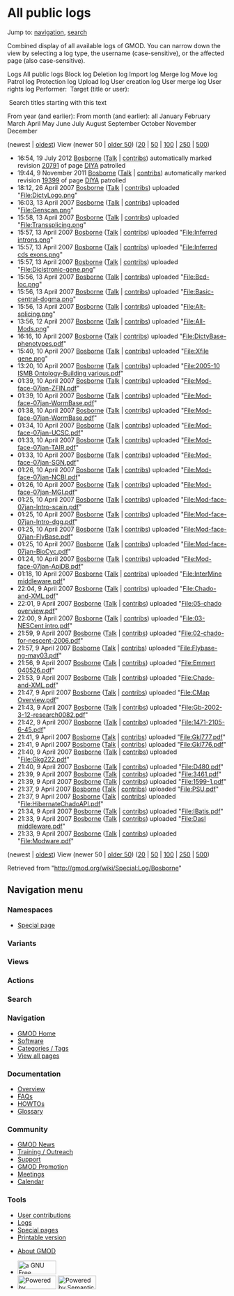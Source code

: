 <div id="mw-page-base" class="noprint">

</div>

<div id="mw-head-base" class="noprint">

</div>

<div id="content" class="mw-body" role="main">

<span id="top"></span>

<div id="mw-js-message" style="display:none;">

</div>



# <span dir="auto">All public logs</span>

<div id="bodyContent">

<div id="contentSub">

</div>

<div id="jump-to-nav" class="mw-jump">

Jump to: [navigation](#mw-navigation), [search](#p-search)

</div>

<div id="mw-content-text">

Combined display of all available logs of GMOD. You can narrow down the
view by selecting a log type, the username (case-sensitive), or the
affected page (also case-sensitive).

Logs All public logs Block log Deletion log Import log Merge log Move
log Patrol log Protection log Upload log User creation log User merge
log User rights log <span style="white-space: nowrap">Performer: </span>
<span style="white-space: nowrap">Target (title or user): </span>

 Search titles starting with this text

From year (and earlier): From month (and earlier): all January February
March April May June July August September October November December

(newest \| <a
href="/mediawiki/index.php?title=Special:Log/Bosborne&amp;dir=prev&amp;type=&amp;user=Bosborne"
class="mw-lastlink" rel="last" title="Special:Log/Bosborne">oldest</a>)
View (newer 50 \| <a
href="/mediawiki/index.php?title=Special:Log/Bosborne&amp;offset=20070409213323&amp;type=&amp;user=Bosborne"
class="mw-nextlink" rel="next" title="Special:Log/Bosborne">older 50</a>)
(<a
href="/mediawiki/index.php?title=Special:Log/Bosborne&amp;offset=&amp;limit=20&amp;type=&amp;user=Bosborne"
class="mw-numlink" title="Special:Log/Bosborne">20</a> \| <a
href="/mediawiki/index.php?title=Special:Log/Bosborne&amp;offset=&amp;limit=50&amp;type=&amp;user=Bosborne"
class="mw-numlink" title="Special:Log/Bosborne">50</a> \| <a
href="/mediawiki/index.php?title=Special:Log/Bosborne&amp;offset=&amp;limit=100&amp;type=&amp;user=Bosborne"
class="mw-numlink" title="Special:Log/Bosborne">100</a> \| <a
href="/mediawiki/index.php?title=Special:Log/Bosborne&amp;offset=&amp;limit=250&amp;type=&amp;user=Bosborne"
class="mw-numlink" title="Special:Log/Bosborne">250</a> \| <a
href="/mediawiki/index.php?title=Special:Log/Bosborne&amp;offset=&amp;limit=500&amp;type=&amp;user=Bosborne"
class="mw-numlink" title="Special:Log/Bosborne">500</a>)

- 16:54, 19 July 2012 <a href="/wiki/User:Bosborne" class="mw-userlink"
  title="User:Bosborne">Bosborne</a> <span class="mw-usertoollinks">(<a
  href="/mediawiki/index.php?title=User_talk:Bosborne&amp;action=edit&amp;redlink=1"
  class="new" title="User talk:Bosborne (page does not exist)">Talk</a>
  \|
  [contribs](/wiki/Special:Contributions/Bosborne "Special:Contributions/Bosborne"))</span>
  automatically marked revision
  [20791](/mediawiki/index.php?title=DIYA&oldid=20791&diff=prev "DIYA")
  of page [DIYA](/wiki/DIYA "DIYA") patrolled
- 19:44, 9 November 2011
  <a href="/wiki/User:Bosborne" class="mw-userlink"
  title="User:Bosborne">Bosborne</a> <span class="mw-usertoollinks">(<a
  href="/mediawiki/index.php?title=User_talk:Bosborne&amp;action=edit&amp;redlink=1"
  class="new" title="User talk:Bosborne (page does not exist)">Talk</a>
  \|
  [contribs](/wiki/Special:Contributions/Bosborne "Special:Contributions/Bosborne"))</span>
  automatically marked revision
  [19399](/mediawiki/index.php?title=DIYA&oldid=19399&diff=prev "DIYA")
  of page [DIYA](/wiki/DIYA "DIYA") patrolled
- 18:12, 26 April 2007 <a href="/wiki/User:Bosborne" class="mw-userlink"
  title="User:Bosborne">Bosborne</a> <span class="mw-usertoollinks">(<a
  href="/mediawiki/index.php?title=User_talk:Bosborne&amp;action=edit&amp;redlink=1"
  class="new" title="User talk:Bosborne (page does not exist)">Talk</a>
  \|
  [contribs](/wiki/Special:Contributions/Bosborne "Special:Contributions/Bosborne"))</span>
  uploaded
  "[File:DictyLogo.png](/wiki/File:DictyLogo.png "File:DictyLogo.png")"
- 16:03, 13 April 2007 <a href="/wiki/User:Bosborne" class="mw-userlink"
  title="User:Bosborne">Bosborne</a> <span class="mw-usertoollinks">(<a
  href="/mediawiki/index.php?title=User_talk:Bosborne&amp;action=edit&amp;redlink=1"
  class="new" title="User talk:Bosborne (page does not exist)">Talk</a>
  \|
  [contribs](/wiki/Special:Contributions/Bosborne "Special:Contributions/Bosborne"))</span>
  uploaded
  "[File:Genscan.png](/wiki/File:Genscan.png "File:Genscan.png")"
- 15:58, 13 April 2007 <a href="/wiki/User:Bosborne" class="mw-userlink"
  title="User:Bosborne">Bosborne</a> <span class="mw-usertoollinks">(<a
  href="/mediawiki/index.php?title=User_talk:Bosborne&amp;action=edit&amp;redlink=1"
  class="new" title="User talk:Bosborne (page does not exist)">Talk</a>
  \|
  [contribs](/wiki/Special:Contributions/Bosborne "Special:Contributions/Bosborne"))</span>
  uploaded
  "[File:Transsplicing.png](/wiki/File:Transsplicing.png "File:Transsplicing.png")"
- 15:57, 13 April 2007 <a href="/wiki/User:Bosborne" class="mw-userlink"
  title="User:Bosborne">Bosborne</a> <span class="mw-usertoollinks">(<a
  href="/mediawiki/index.php?title=User_talk:Bosborne&amp;action=edit&amp;redlink=1"
  class="new" title="User talk:Bosborne (page does not exist)">Talk</a>
  \|
  [contribs](/wiki/Special:Contributions/Bosborne "Special:Contributions/Bosborne"))</span>
  uploaded "[File:Inferred
  introns.png](/wiki/File:Inferred_introns.png "File:Inferred introns.png")"
- 15:57, 13 April 2007 <a href="/wiki/User:Bosborne" class="mw-userlink"
  title="User:Bosborne">Bosborne</a> <span class="mw-usertoollinks">(<a
  href="/mediawiki/index.php?title=User_talk:Bosborne&amp;action=edit&amp;redlink=1"
  class="new" title="User talk:Bosborne (page does not exist)">Talk</a>
  \|
  [contribs](/wiki/Special:Contributions/Bosborne "Special:Contributions/Bosborne"))</span>
  uploaded "[File:Inferred cds
  exons.png](/wiki/File:Inferred_cds_exons.png "File:Inferred cds exons.png")"
- 15:57, 13 April 2007 <a href="/wiki/User:Bosborne" class="mw-userlink"
  title="User:Bosborne">Bosborne</a> <span class="mw-usertoollinks">(<a
  href="/mediawiki/index.php?title=User_talk:Bosborne&amp;action=edit&amp;redlink=1"
  class="new" title="User talk:Bosborne (page does not exist)">Talk</a>
  \|
  [contribs](/wiki/Special:Contributions/Bosborne "Special:Contributions/Bosborne"))</span>
  uploaded
  "[File:Dicistronic-gene.png](/wiki/File:Dicistronic-gene.png "File:Dicistronic-gene.png")"
- 15:56, 13 April 2007 <a href="/wiki/User:Bosborne" class="mw-userlink"
  title="User:Bosborne">Bosborne</a> <span class="mw-usertoollinks">(<a
  href="/mediawiki/index.php?title=User_talk:Bosborne&amp;action=edit&amp;redlink=1"
  class="new" title="User talk:Bosborne (page does not exist)">Talk</a>
  \|
  [contribs](/wiki/Special:Contributions/Bosborne "Special:Contributions/Bosborne"))</span>
  uploaded
  "[File:Bcd-loc.png](/wiki/File:Bcd-loc.png "File:Bcd-loc.png")"
- 15:56, 13 April 2007 <a href="/wiki/User:Bosborne" class="mw-userlink"
  title="User:Bosborne">Bosborne</a> <span class="mw-usertoollinks">(<a
  href="/mediawiki/index.php?title=User_talk:Bosborne&amp;action=edit&amp;redlink=1"
  class="new" title="User talk:Bosborne (page does not exist)">Talk</a>
  \|
  [contribs](/wiki/Special:Contributions/Bosborne "Special:Contributions/Bosborne"))</span>
  uploaded
  "[File:Basic-central-dogma.png](/wiki/File:Basic-central-dogma.png "File:Basic-central-dogma.png")"
- 15:56, 13 April 2007 <a href="/wiki/User:Bosborne" class="mw-userlink"
  title="User:Bosborne">Bosborne</a> <span class="mw-usertoollinks">(<a
  href="/mediawiki/index.php?title=User_talk:Bosborne&amp;action=edit&amp;redlink=1"
  class="new" title="User talk:Bosborne (page does not exist)">Talk</a>
  \|
  [contribs](/wiki/Special:Contributions/Bosborne "Special:Contributions/Bosborne"))</span>
  uploaded
  "[File:Alt-splicing.png](/wiki/File:Alt-splicing.png "File:Alt-splicing.png")"
- 13:56, 12 April 2007 <a href="/wiki/User:Bosborne" class="mw-userlink"
  title="User:Bosborne">Bosborne</a> <span class="mw-usertoollinks">(<a
  href="/mediawiki/index.php?title=User_talk:Bosborne&amp;action=edit&amp;redlink=1"
  class="new" title="User talk:Bosborne (page does not exist)">Talk</a>
  \|
  [contribs](/wiki/Special:Contributions/Bosborne "Special:Contributions/Bosborne"))</span>
  uploaded "<a
  href="/mediawiki/index.php?title=File:All-Mods.png&amp;action=edit&amp;redlink=1"
  class="new"
  title="File:All-Mods.png (page does not exist)">File:All-Mods.png</a>"
- 16:16, 10 April 2007 <a href="/wiki/User:Bosborne" class="mw-userlink"
  title="User:Bosborne">Bosborne</a> <span class="mw-usertoollinks">(<a
  href="/mediawiki/index.php?title=User_talk:Bosborne&amp;action=edit&amp;redlink=1"
  class="new" title="User talk:Bosborne (page does not exist)">Talk</a>
  \|
  [contribs](/wiki/Special:Contributions/Bosborne "Special:Contributions/Bosborne"))</span>
  uploaded
  "[File:DictyBase-phenotypes.pdf](/wiki/File:DictyBase-phenotypes.pdf "File:DictyBase-phenotypes.pdf")"
- 15:40, 10 April 2007 <a href="/wiki/User:Bosborne" class="mw-userlink"
  title="User:Bosborne">Bosborne</a> <span class="mw-usertoollinks">(<a
  href="/mediawiki/index.php?title=User_talk:Bosborne&amp;action=edit&amp;redlink=1"
  class="new" title="User talk:Bosborne (page does not exist)">Talk</a>
  \|
  [contribs](/wiki/Special:Contributions/Bosborne "Special:Contributions/Bosborne"))</span>
  uploaded "[File:Xfile
  gene.png](/wiki/File:Xfile_gene.png "File:Xfile gene.png")"
- 13:20, 10 April 2007 <a href="/wiki/User:Bosborne" class="mw-userlink"
  title="User:Bosborne">Bosborne</a> <span class="mw-usertoollinks">(<a
  href="/mediawiki/index.php?title=User_talk:Bosborne&amp;action=edit&amp;redlink=1"
  class="new" title="User talk:Bosborne (page does not exist)">Talk</a>
  \|
  [contribs](/wiki/Special:Contributions/Bosborne "Special:Contributions/Bosborne"))</span>
  uploaded "[File:2005-10 ISMB Ontology-Building
  various.pdf](/wiki/File:2005-10_ISMB_Ontology-Building_various.pdf "File:2005-10 ISMB Ontology-Building various.pdf")"
- 01:39, 10 April 2007 <a href="/wiki/User:Bosborne" class="mw-userlink"
  title="User:Bosborne">Bosborne</a> <span class="mw-usertoollinks">(<a
  href="/mediawiki/index.php?title=User_talk:Bosborne&amp;action=edit&amp;redlink=1"
  class="new" title="User talk:Bosborne (page does not exist)">Talk</a>
  \|
  [contribs](/wiki/Special:Contributions/Bosborne "Special:Contributions/Bosborne"))</span>
  uploaded
  "[File:Mod-face-07jan-ZFIN.pdf](/wiki/File:Mod-face-07jan-ZFIN.pdf "File:Mod-face-07jan-ZFIN.pdf")"
- 01:39, 10 April 2007 <a href="/wiki/User:Bosborne" class="mw-userlink"
  title="User:Bosborne">Bosborne</a> <span class="mw-usertoollinks">(<a
  href="/mediawiki/index.php?title=User_talk:Bosborne&amp;action=edit&amp;redlink=1"
  class="new" title="User talk:Bosborne (page does not exist)">Talk</a>
  \|
  [contribs](/wiki/Special:Contributions/Bosborne "Special:Contributions/Bosborne"))</span>
  uploaded
  "[File:Mod-face-07jan-WormBase.pdf](/wiki/File:Mod-face-07jan-WormBase.pdf "File:Mod-face-07jan-WormBase.pdf")"
- 01:38, 10 April 2007 <a href="/wiki/User:Bosborne" class="mw-userlink"
  title="User:Bosborne">Bosborne</a> <span class="mw-usertoollinks">(<a
  href="/mediawiki/index.php?title=User_talk:Bosborne&amp;action=edit&amp;redlink=1"
  class="new" title="User talk:Bosborne (page does not exist)">Talk</a>
  \|
  [contribs](/wiki/Special:Contributions/Bosborne "Special:Contributions/Bosborne"))</span>
  uploaded
  "[File:Mod-face-07jan-WormBase.pdf](/wiki/File:Mod-face-07jan-WormBase.pdf "File:Mod-face-07jan-WormBase.pdf")"
- 01:34, 10 April 2007 <a href="/wiki/User:Bosborne" class="mw-userlink"
  title="User:Bosborne">Bosborne</a> <span class="mw-usertoollinks">(<a
  href="/mediawiki/index.php?title=User_talk:Bosborne&amp;action=edit&amp;redlink=1"
  class="new" title="User talk:Bosborne (page does not exist)">Talk</a>
  \|
  [contribs](/wiki/Special:Contributions/Bosborne "Special:Contributions/Bosborne"))</span>
  uploaded
  "[File:Mod-face-07jan-UCSC.pdf](/wiki/File:Mod-face-07jan-UCSC.pdf "File:Mod-face-07jan-UCSC.pdf")"
- 01:33, 10 April 2007 <a href="/wiki/User:Bosborne" class="mw-userlink"
  title="User:Bosborne">Bosborne</a> <span class="mw-usertoollinks">(<a
  href="/mediawiki/index.php?title=User_talk:Bosborne&amp;action=edit&amp;redlink=1"
  class="new" title="User talk:Bosborne (page does not exist)">Talk</a>
  \|
  [contribs](/wiki/Special:Contributions/Bosborne "Special:Contributions/Bosborne"))</span>
  uploaded
  "[File:Mod-face-07jan-TAIR.pdf](/wiki/File:Mod-face-07jan-TAIR.pdf "File:Mod-face-07jan-TAIR.pdf")"
- 01:33, 10 April 2007 <a href="/wiki/User:Bosborne" class="mw-userlink"
  title="User:Bosborne">Bosborne</a> <span class="mw-usertoollinks">(<a
  href="/mediawiki/index.php?title=User_talk:Bosborne&amp;action=edit&amp;redlink=1"
  class="new" title="User talk:Bosborne (page does not exist)">Talk</a>
  \|
  [contribs](/wiki/Special:Contributions/Bosborne "Special:Contributions/Bosborne"))</span>
  uploaded
  "[File:Mod-face-07jan-SGN.pdf](/wiki/File:Mod-face-07jan-SGN.pdf "File:Mod-face-07jan-SGN.pdf")"
- 01:26, 10 April 2007 <a href="/wiki/User:Bosborne" class="mw-userlink"
  title="User:Bosborne">Bosborne</a> <span class="mw-usertoollinks">(<a
  href="/mediawiki/index.php?title=User_talk:Bosborne&amp;action=edit&amp;redlink=1"
  class="new" title="User talk:Bosborne (page does not exist)">Talk</a>
  \|
  [contribs](/wiki/Special:Contributions/Bosborne "Special:Contributions/Bosborne"))</span>
  uploaded
  "[File:Mod-face-07jan-NCBI.pdf](/wiki/File:Mod-face-07jan-NCBI.pdf "File:Mod-face-07jan-NCBI.pdf")"
- 01:26, 10 April 2007 <a href="/wiki/User:Bosborne" class="mw-userlink"
  title="User:Bosborne">Bosborne</a> <span class="mw-usertoollinks">(<a
  href="/mediawiki/index.php?title=User_talk:Bosborne&amp;action=edit&amp;redlink=1"
  class="new" title="User talk:Bosborne (page does not exist)">Talk</a>
  \|
  [contribs](/wiki/Special:Contributions/Bosborne "Special:Contributions/Bosborne"))</span>
  uploaded
  "[File:Mod-face-07jan-MGI.pdf](/wiki/File:Mod-face-07jan-MGI.pdf "File:Mod-face-07jan-MGI.pdf")"
- 01:25, 10 April 2007 <a href="/wiki/User:Bosborne" class="mw-userlink"
  title="User:Bosborne">Bosborne</a> <span class="mw-usertoollinks">(<a
  href="/mediawiki/index.php?title=User_talk:Bosborne&amp;action=edit&amp;redlink=1"
  class="new" title="User talk:Bosborne (page does not exist)">Talk</a>
  \|
  [contribs](/wiki/Special:Contributions/Bosborne "Special:Contributions/Bosborne"))</span>
  uploaded
  "[File:Mod-face-07jan-Intro-scain.pdf](/wiki/File:Mod-face-07jan-Intro-scain.pdf "File:Mod-face-07jan-Intro-scain.pdf")"
- 01:25, 10 April 2007 <a href="/wiki/User:Bosborne" class="mw-userlink"
  title="User:Bosborne">Bosborne</a> <span class="mw-usertoollinks">(<a
  href="/mediawiki/index.php?title=User_talk:Bosborne&amp;action=edit&amp;redlink=1"
  class="new" title="User talk:Bosborne (page does not exist)">Talk</a>
  \|
  [contribs](/wiki/Special:Contributions/Bosborne "Special:Contributions/Bosborne"))</span>
  uploaded
  "[File:Mod-face-07jan-Intro-dgg.pdf](/wiki/File:Mod-face-07jan-Intro-dgg.pdf "File:Mod-face-07jan-Intro-dgg.pdf")"
- 01:25, 10 April 2007 <a href="/wiki/User:Bosborne" class="mw-userlink"
  title="User:Bosborne">Bosborne</a> <span class="mw-usertoollinks">(<a
  href="/mediawiki/index.php?title=User_talk:Bosborne&amp;action=edit&amp;redlink=1"
  class="new" title="User talk:Bosborne (page does not exist)">Talk</a>
  \|
  [contribs](/wiki/Special:Contributions/Bosborne "Special:Contributions/Bosborne"))</span>
  uploaded
  "[File:Mod-face-07jan-FlyBase.pdf](/wiki/File:Mod-face-07jan-FlyBase.pdf "File:Mod-face-07jan-FlyBase.pdf")"
- 01:25, 10 April 2007 <a href="/wiki/User:Bosborne" class="mw-userlink"
  title="User:Bosborne">Bosborne</a> <span class="mw-usertoollinks">(<a
  href="/mediawiki/index.php?title=User_talk:Bosborne&amp;action=edit&amp;redlink=1"
  class="new" title="User talk:Bosborne (page does not exist)">Talk</a>
  \|
  [contribs](/wiki/Special:Contributions/Bosborne "Special:Contributions/Bosborne"))</span>
  uploaded
  "[File:Mod-face-07jan-BioCyc.pdf](/wiki/File:Mod-face-07jan-BioCyc.pdf "File:Mod-face-07jan-BioCyc.pdf")"
- 01:24, 10 April 2007 <a href="/wiki/User:Bosborne" class="mw-userlink"
  title="User:Bosborne">Bosborne</a> <span class="mw-usertoollinks">(<a
  href="/mediawiki/index.php?title=User_talk:Bosborne&amp;action=edit&amp;redlink=1"
  class="new" title="User talk:Bosborne (page does not exist)">Talk</a>
  \|
  [contribs](/wiki/Special:Contributions/Bosborne "Special:Contributions/Bosborne"))</span>
  uploaded
  "[File:Mod-face-07jan-ApiDB.pdf](/wiki/File:Mod-face-07jan-ApiDB.pdf "File:Mod-face-07jan-ApiDB.pdf")"
- 01:18, 10 April 2007 <a href="/wiki/User:Bosborne" class="mw-userlink"
  title="User:Bosborne">Bosborne</a> <span class="mw-usertoollinks">(<a
  href="/mediawiki/index.php?title=User_talk:Bosborne&amp;action=edit&amp;redlink=1"
  class="new" title="User talk:Bosborne (page does not exist)">Talk</a>
  \|
  [contribs](/wiki/Special:Contributions/Bosborne "Special:Contributions/Bosborne"))</span>
  uploaded "[File:InterMine
  middleware.pdf](/wiki/File:InterMine_middleware.pdf "File:InterMine middleware.pdf")"
- 22:04, 9 April 2007 <a href="/wiki/User:Bosborne" class="mw-userlink"
  title="User:Bosborne">Bosborne</a> <span class="mw-usertoollinks">(<a
  href="/mediawiki/index.php?title=User_talk:Bosborne&amp;action=edit&amp;redlink=1"
  class="new" title="User talk:Bosborne (page does not exist)">Talk</a>
  \|
  [contribs](/wiki/Special:Contributions/Bosborne "Special:Contributions/Bosborne"))</span>
  uploaded
  "[File:Chado-and-XML.pdf](/wiki/File:Chado-and-XML.pdf "File:Chado-and-XML.pdf")"
- 22:01, 9 April 2007 <a href="/wiki/User:Bosborne" class="mw-userlink"
  title="User:Bosborne">Bosborne</a> <span class="mw-usertoollinks">(<a
  href="/mediawiki/index.php?title=User_talk:Bosborne&amp;action=edit&amp;redlink=1"
  class="new" title="User talk:Bosborne (page does not exist)">Talk</a>
  \|
  [contribs](/wiki/Special:Contributions/Bosborne "Special:Contributions/Bosborne"))</span>
  uploaded "[File:05-chado
  overview.pdf](/wiki/File:05-chado_overview.pdf "File:05-chado overview.pdf")"
- 22:00, 9 April 2007 <a href="/wiki/User:Bosborne" class="mw-userlink"
  title="User:Bosborne">Bosborne</a> <span class="mw-usertoollinks">(<a
  href="/mediawiki/index.php?title=User_talk:Bosborne&amp;action=edit&amp;redlink=1"
  class="new" title="User talk:Bosborne (page does not exist)">Talk</a>
  \|
  [contribs](/wiki/Special:Contributions/Bosborne "Special:Contributions/Bosborne"))</span>
  uploaded "[File:03-NESCent
  intro.pdf](/wiki/File:03-NESCent_intro.pdf "File:03-NESCent intro.pdf")"
- 21:59, 9 April 2007 <a href="/wiki/User:Bosborne" class="mw-userlink"
  title="User:Bosborne">Bosborne</a> <span class="mw-usertoollinks">(<a
  href="/mediawiki/index.php?title=User_talk:Bosborne&amp;action=edit&amp;redlink=1"
  class="new" title="User talk:Bosborne (page does not exist)">Talk</a>
  \|
  [contribs](/wiki/Special:Contributions/Bosborne "Special:Contributions/Bosborne"))</span>
  uploaded
  "[File:02-chado-for-nescent-2006.pdf](/wiki/File:02-chado-for-nescent-2006.pdf "File:02-chado-for-nescent-2006.pdf")"
- 21:57, 9 April 2007 <a href="/wiki/User:Bosborne" class="mw-userlink"
  title="User:Bosborne">Bosborne</a> <span class="mw-usertoollinks">(<a
  href="/mediawiki/index.php?title=User_talk:Bosborne&amp;action=edit&amp;redlink=1"
  class="new" title="User talk:Bosborne (page does not exist)">Talk</a>
  \|
  [contribs](/wiki/Special:Contributions/Bosborne "Special:Contributions/Bosborne"))</span>
  uploaded
  "[File:Flybase-ng-may03.pdf](/wiki/File:Flybase-ng-may03.pdf "File:Flybase-ng-may03.pdf")"
- 21:56, 9 April 2007 <a href="/wiki/User:Bosborne" class="mw-userlink"
  title="User:Bosborne">Bosborne</a> <span class="mw-usertoollinks">(<a
  href="/mediawiki/index.php?title=User_talk:Bosborne&amp;action=edit&amp;redlink=1"
  class="new" title="User talk:Bosborne (page does not exist)">Talk</a>
  \|
  [contribs](/wiki/Special:Contributions/Bosborne "Special:Contributions/Bosborne"))</span>
  uploaded "[File:Emmert
  040526.pdf](/wiki/File:Emmert_040526.pdf "File:Emmert 040526.pdf")"
- 21:53, 9 April 2007 <a href="/wiki/User:Bosborne" class="mw-userlink"
  title="User:Bosborne">Bosborne</a> <span class="mw-usertoollinks">(<a
  href="/mediawiki/index.php?title=User_talk:Bosborne&amp;action=edit&amp;redlink=1"
  class="new" title="User talk:Bosborne (page does not exist)">Talk</a>
  \|
  [contribs](/wiki/Special:Contributions/Bosborne "Special:Contributions/Bosborne"))</span>
  uploaded
  "[File:Chado-and-XML.pdf](/wiki/File:Chado-and-XML.pdf "File:Chado-and-XML.pdf")"
- 21:47, 9 April 2007 <a href="/wiki/User:Bosborne" class="mw-userlink"
  title="User:Bosborne">Bosborne</a> <span class="mw-usertoollinks">(<a
  href="/mediawiki/index.php?title=User_talk:Bosborne&amp;action=edit&amp;redlink=1"
  class="new" title="User talk:Bosborne (page does not exist)">Talk</a>
  \|
  [contribs](/wiki/Special:Contributions/Bosborne "Special:Contributions/Bosborne"))</span>
  uploaded "[File:CMap
  Overview.pdf](/wiki/File:CMap_Overview.pdf "File:CMap Overview.pdf")"
- 21:43, 9 April 2007 <a href="/wiki/User:Bosborne" class="mw-userlink"
  title="User:Bosborne">Bosborne</a> <span class="mw-usertoollinks">(<a
  href="/mediawiki/index.php?title=User_talk:Bosborne&amp;action=edit&amp;redlink=1"
  class="new" title="User talk:Bosborne (page does not exist)">Talk</a>
  \|
  [contribs](/wiki/Special:Contributions/Bosborne "Special:Contributions/Bosborne"))</span>
  uploaded
  "[File:Gb-2002-3-12-research0082.pdf](/wiki/File:Gb-2002-3-12-research0082.pdf "File:Gb-2002-3-12-research0082.pdf")"
- 21:42, 9 April 2007 <a href="/wiki/User:Bosborne" class="mw-userlink"
  title="User:Bosborne">Bosborne</a> <span class="mw-usertoollinks">(<a
  href="/mediawiki/index.php?title=User_talk:Bosborne&amp;action=edit&amp;redlink=1"
  class="new" title="User talk:Bosborne (page does not exist)">Talk</a>
  \|
  [contribs](/wiki/Special:Contributions/Bosborne "Special:Contributions/Bosborne"))</span>
  uploaded
  "[File:1471-2105-6-45.pdf](/wiki/File:1471-2105-6-45.pdf "File:1471-2105-6-45.pdf")"
- 21:41, 9 April 2007 <a href="/wiki/User:Bosborne" class="mw-userlink"
  title="User:Bosborne">Bosborne</a> <span class="mw-usertoollinks">(<a
  href="/mediawiki/index.php?title=User_talk:Bosborne&amp;action=edit&amp;redlink=1"
  class="new" title="User talk:Bosborne (page does not exist)">Talk</a>
  \|
  [contribs](/wiki/Special:Contributions/Bosborne "Special:Contributions/Bosborne"))</span>
  uploaded "[File:Gkl777.pdf](/wiki/File:Gkl777.pdf "File:Gkl777.pdf")"
- 21:41, 9 April 2007 <a href="/wiki/User:Bosborne" class="mw-userlink"
  title="User:Bosborne">Bosborne</a> <span class="mw-usertoollinks">(<a
  href="/mediawiki/index.php?title=User_talk:Bosborne&amp;action=edit&amp;redlink=1"
  class="new" title="User talk:Bosborne (page does not exist)">Talk</a>
  \|
  [contribs](/wiki/Special:Contributions/Bosborne "Special:Contributions/Bosborne"))</span>
  uploaded "[File:Gkl776.pdf](/wiki/File:Gkl776.pdf "File:Gkl776.pdf")"
- 21:40, 9 April 2007 <a href="/wiki/User:Bosborne" class="mw-userlink"
  title="User:Bosborne">Bosborne</a> <span class="mw-usertoollinks">(<a
  href="/mediawiki/index.php?title=User_talk:Bosborne&amp;action=edit&amp;redlink=1"
  class="new" title="User talk:Bosborne (page does not exist)">Talk</a>
  \|
  [contribs](/wiki/Special:Contributions/Bosborne "Special:Contributions/Bosborne"))</span>
  uploaded "[File:Gkg222.pdf](/wiki/File:Gkg222.pdf "File:Gkg222.pdf")"
- 21:40, 9 April 2007 <a href="/wiki/User:Bosborne" class="mw-userlink"
  title="User:Bosborne">Bosborne</a> <span class="mw-usertoollinks">(<a
  href="/mediawiki/index.php?title=User_talk:Bosborne&amp;action=edit&amp;redlink=1"
  class="new" title="User talk:Bosborne (page does not exist)">Talk</a>
  \|
  [contribs](/wiki/Special:Contributions/Bosborne "Special:Contributions/Bosborne"))</span>
  uploaded "[File:D480.pdf](/wiki/File:D480.pdf "File:D480.pdf")"
- 21:39, 9 April 2007 <a href="/wiki/User:Bosborne" class="mw-userlink"
  title="User:Bosborne">Bosborne</a> <span class="mw-usertoollinks">(<a
  href="/mediawiki/index.php?title=User_talk:Bosborne&amp;action=edit&amp;redlink=1"
  class="new" title="User talk:Bosborne (page does not exist)">Talk</a>
  \|
  [contribs](/wiki/Special:Contributions/Bosborne "Special:Contributions/Bosborne"))</span>
  uploaded "[File:3461.pdf](/wiki/File:3461.pdf "File:3461.pdf")"
- 21:39, 9 April 2007 <a href="/wiki/User:Bosborne" class="mw-userlink"
  title="User:Bosborne">Bosborne</a> <span class="mw-usertoollinks">(<a
  href="/mediawiki/index.php?title=User_talk:Bosborne&amp;action=edit&amp;redlink=1"
  class="new" title="User talk:Bosborne (page does not exist)">Talk</a>
  \|
  [contribs](/wiki/Special:Contributions/Bosborne "Special:Contributions/Bosborne"))</span>
  uploaded "[File:1599-1.pdf](/wiki/File:1599-1.pdf "File:1599-1.pdf")"
- 21:37, 9 April 2007 <a href="/wiki/User:Bosborne" class="mw-userlink"
  title="User:Bosborne">Bosborne</a> <span class="mw-usertoollinks">(<a
  href="/mediawiki/index.php?title=User_talk:Bosborne&amp;action=edit&amp;redlink=1"
  class="new" title="User talk:Bosborne (page does not exist)">Talk</a>
  \|
  [contribs](/wiki/Special:Contributions/Bosborne "Special:Contributions/Bosborne"))</span>
  uploaded "[File:PSU.pdf](/wiki/File:PSU.pdf "File:PSU.pdf")"
- 21:37, 9 April 2007 <a href="/wiki/User:Bosborne" class="mw-userlink"
  title="User:Bosborne">Bosborne</a> <span class="mw-usertoollinks">(<a
  href="/mediawiki/index.php?title=User_talk:Bosborne&amp;action=edit&amp;redlink=1"
  class="new" title="User talk:Bosborne (page does not exist)">Talk</a>
  \|
  [contribs](/wiki/Special:Contributions/Bosborne "Special:Contributions/Bosborne"))</span>
  uploaded
  "[File:HibernateChadoAPI.pdf](/wiki/File:HibernateChadoAPI.pdf "File:HibernateChadoAPI.pdf")"
- 21:34, 9 April 2007 <a href="/wiki/User:Bosborne" class="mw-userlink"
  title="User:Bosborne">Bosborne</a> <span class="mw-usertoollinks">(<a
  href="/mediawiki/index.php?title=User_talk:Bosborne&amp;action=edit&amp;redlink=1"
  class="new" title="User talk:Bosborne (page does not exist)">Talk</a>
  \|
  [contribs](/wiki/Special:Contributions/Bosborne "Special:Contributions/Bosborne"))</span>
  uploaded "[File:IBatis.pdf](/wiki/File:IBatis.pdf "File:IBatis.pdf")"
- 21:33, 9 April 2007 <a href="/wiki/User:Bosborne" class="mw-userlink"
  title="User:Bosborne">Bosborne</a> <span class="mw-usertoollinks">(<a
  href="/mediawiki/index.php?title=User_talk:Bosborne&amp;action=edit&amp;redlink=1"
  class="new" title="User talk:Bosborne (page does not exist)">Talk</a>
  \|
  [contribs](/wiki/Special:Contributions/Bosborne "Special:Contributions/Bosborne"))</span>
  uploaded "[File:DasI
  middleware.pdf](/wiki/File:DasI_middleware.pdf "File:DasI middleware.pdf")"
- 21:33, 9 April 2007 <a href="/wiki/User:Bosborne" class="mw-userlink"
  title="User:Bosborne">Bosborne</a> <span class="mw-usertoollinks">(<a
  href="/mediawiki/index.php?title=User_talk:Bosborne&amp;action=edit&amp;redlink=1"
  class="new" title="User talk:Bosborne (page does not exist)">Talk</a>
  \|
  [contribs](/wiki/Special:Contributions/Bosborne "Special:Contributions/Bosborne"))</span>
  uploaded
  "[File:Modware.pdf](/wiki/File:Modware.pdf "File:Modware.pdf")"

(newest \| <a
href="/mediawiki/index.php?title=Special:Log/Bosborne&amp;dir=prev&amp;type=&amp;user=Bosborne"
class="mw-lastlink" rel="last" title="Special:Log/Bosborne">oldest</a>)
View (newer 50 \| <a
href="/mediawiki/index.php?title=Special:Log/Bosborne&amp;offset=20070409213323&amp;type=&amp;user=Bosborne"
class="mw-nextlink" rel="next" title="Special:Log/Bosborne">older 50</a>)
(<a
href="/mediawiki/index.php?title=Special:Log/Bosborne&amp;offset=&amp;limit=20&amp;type=&amp;user=Bosborne"
class="mw-numlink" title="Special:Log/Bosborne">20</a> \| <a
href="/mediawiki/index.php?title=Special:Log/Bosborne&amp;offset=&amp;limit=50&amp;type=&amp;user=Bosborne"
class="mw-numlink" title="Special:Log/Bosborne">50</a> \| <a
href="/mediawiki/index.php?title=Special:Log/Bosborne&amp;offset=&amp;limit=100&amp;type=&amp;user=Bosborne"
class="mw-numlink" title="Special:Log/Bosborne">100</a> \| <a
href="/mediawiki/index.php?title=Special:Log/Bosborne&amp;offset=&amp;limit=250&amp;type=&amp;user=Bosborne"
class="mw-numlink" title="Special:Log/Bosborne">250</a> \| <a
href="/mediawiki/index.php?title=Special:Log/Bosborne&amp;offset=&amp;limit=500&amp;type=&amp;user=Bosborne"
class="mw-numlink" title="Special:Log/Bosborne">500</a>)

</div>

<div class="printfooter">

Retrieved from "<http://gmod.org/wiki/Special:Log/Bosborne>"

</div>

<div id="catlinks" class="catlinks catlinks-allhidden">

</div>

<div class="visualClear">

</div>

</div>

</div>

<div id="mw-navigation">

## Navigation menu

<div id="mw-head">



<div id="left-navigation">

<div id="p-namespaces" class="vectorTabs" role="navigation"
aria-labelledby="p-namespaces-label">

### Namespaces

- <span id="ca-nstab-special">[Special
  page](/wiki/Special:Log/Bosborne "This is a special page, you cannot edit the page itself")</span>

</div>

<div id="p-variants" class="vectorMenu emptyPortlet" role="navigation"
aria-labelledby="p-variants-label">

### 

### Variants[](#)

<div class="menu">

</div>

</div>

</div>

<div id="right-navigation">

<div id="p-views" class="vectorTabs emptyPortlet" role="navigation"
aria-labelledby="p-views-label">

### Views

</div>

<div id="p-cactions" class="vectorMenu emptyPortlet" role="navigation"
aria-labelledby="p-cactions-label">

### Actions[](#)

<div class="menu">

</div>

</div>

<div id="p-search" role="search">

### Search

<div id="simpleSearch">

</div>

</div>

</div>

</div>

<div id="mw-panel">

<div id="p-logo" role="banner">

<a href="/wiki/Main_Page"
style="background-image: url(http://gmod.org/images/GMOD-cogs.png);"
title="Visit the main page"></a>

</div>

<div id="p-Navigation" class="portal" role="navigation"
aria-labelledby="p-Navigation-label">

### Navigation

<div class="body">

- <span id="n-GMOD-Home">[GMOD Home](/wiki/Main_Page)</span>
- <span id="n-Software">[Software](/wiki/GMOD_Components)</span>
- <span id="n-Categories-.2F-Tags">[Categories /
  Tags](/wiki/Categories)</span>
- <span id="n-View-all-pages">[View all
  pages](/wiki/Special:AllPages)</span>

</div>

</div>

<div id="p-Documentation" class="portal" role="navigation"
aria-labelledby="p-Documentation-label">

### Documentation

<div class="body">

- <span id="n-Overview">[Overview](/wiki/Overview)</span>
- <span id="n-FAQs">[FAQs](/wiki/Category:FAQ)</span>
- <span id="n-HOWTOs">[HOWTOs](/wiki/Category:HOWTO)</span>
- <span id="n-Glossary">[Glossary](/wiki/Glossary)</span>

</div>

</div>

<div id="p-Community" class="portal" role="navigation"
aria-labelledby="p-Community-label">

### Community

<div class="body">

- <span id="n-GMOD-News">[GMOD News](/wiki/GMOD_News)</span>
- <span id="n-Training-.2F-Outreach">[Training /
  Outreach](/wiki/Training_and_Outreach)</span>
- <span id="n-Support">[Support](/wiki/Support)</span>
- <span id="n-GMOD-Promotion">[GMOD
  Promotion](/wiki/GMOD_Promotion)</span>
- <span id="n-Meetings">[Meetings](/wiki/Meetings)</span>
- <span id="n-Calendar">[Calendar](/wiki/Calendar)</span>

</div>

</div>

<div id="p-tb" class="portal" role="navigation"
aria-labelledby="p-tb-label">

### Tools

<div class="body">

- <span id="t-contributions">[User
  contributions](/wiki/Special:Contributions/Bosborne "A list of contributions of this user")</span>
- <span id="t-log">[Logs](/wiki/Special:Log/Bosborne)</span>
- <span id="t-specialpages"><a href="/wiki/Special:SpecialPages" accesskey="q"
  title="A list of all special pages [q]">Special pages</a></span>
- <span id="t-print"><a
  href="/mediawiki/index.php?title=Special:Log/Bosborne&amp;printable=yes"
  rel="alternate" accesskey="p"
  title="Printable version of this page [p]">Printable version</a></span>

</div>

</div>

</div>

</div>

<div id="footer" role="contentinfo">

- <span id="footer-places-about">[About
  GMOD](/wiki/GMOD:About "GMOD:About")</span>

<!-- -->

- <span id="footer-copyrightico">[<img src="http://www.gnu.org/graphics/gfdl-logo-small.png" width="88"
  height="31" alt="a GNU Free Documentation License" />](http://www.gnu.org/licenses/fdl-1.3.html)</span>
- <span id="footer-poweredbyico">[<img src="/mediawiki/skins/common/images/poweredby_mediawiki_88x31.png"
  width="88" height="31" alt="Powered by MediaWiki" />](//www.mediawiki.org/)
  [<img
  src="/mediawiki/extensions/SemanticMediaWiki/includes/../resources/images/smw_button.png"
  width="88" height="31" alt="Powered by Semantic MediaWiki" />](https://www.semantic-mediawiki.org/wiki/Semantic_MediaWiki)</span>

<div style="clear:both">

</div>

</div>

